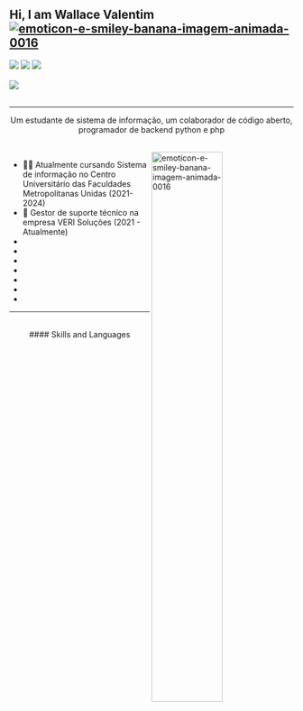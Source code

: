 ## Hi, I am Wallace Valentim <a href="https://www.imagensanimadas.com/cat-emoticons-e-smileys-de-bananas-2120.htm"><img src="https://www.imagensanimadas.com/data/media/2120/emoticon-e-smiley-banana-imagem-animada-0016.gif" border="0" alt="emoticon-e-smiley-banana-imagem-animada-0016" /></a>
<div>
<a href="https://www.youtube.com/channel/UC9bLJ-K03OfGGaJXSZgQCig" target="_blank"><img src="https://img.shields.io/badge/YouTube-FF0000?style=for-the-badge&logo=youtube&logoColor=white" target="_blank"></a>
<a href="https://www.instagram.com/w4lla_s/" target="_blank"><img src="https://img.shields.io/badge/-Instagram-%23E4405F?style=for-the-badge&logo=instagram&logoColor=white" target="_blank"></a>
<a href="https://www.linkedin.com/in/wallavalentim00/" target="_blank"><img src="https://img.shields.io/badge/-LinkedIn-%230077B5?style=for-the-badge&logo=linkedin&logoColor=white" target="_blank"></a>   
</div>
<br>
<div>
<img src="https://github.com/amandewatnitrr/amandewatnitrr/blob/main/header_.png?raw=true">
</div>
<br>
<hr>
<p align="center">
Um estudante de sistema de informação, um colaborador de código aberto, programador de backend python e php
</p>
<br>
<img src="https://media0.giphy.com/media/3o7TKx997XonqmAGU8/giphy.gif?cid=ecf05e47t53q9amg5vmybisz17dz36kfk1nooestn5llxv4d&rid=giphy.gif&ct=g" padding="0" border="0" alt="emoticon-e-smiley-banana-imagem-animada-0016" width="50%" align="right"/>
<p align="left" font-family: "Times New Roman", Times, serif;>
    
<ul>
  <li>👨‍💻 Atualmente cursando Sistema de informação no Centro Universitário das Faculdades Metropolitanas Unidas (2021-2024)</li>
  <li>🗽 Gestor de suporte técnico na empresa VERI Soluções (2021 - Atualmente)</li>
  <li></li>
  <li></li>
  <li></li>
  <li></li>
  <li></li>
  <li></li>
  <li></li>
</ul>
<hr>
<br>
<div align="center">
#### Skills and Languages
</div>







